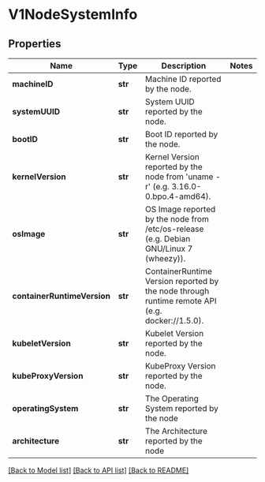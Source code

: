 # V1NodeSystemInfo

## Properties
Name | Type | Description | Notes
------------ | ------------- | ------------- | -------------
**machineID** | **str** | Machine ID reported by the node. | 
**systemUUID** | **str** | System UUID reported by the node. | 
**bootID** | **str** | Boot ID reported by the node. | 
**kernelVersion** | **str** | Kernel Version reported by the node from &#39;uname -r&#39; (e.g. 3.16.0-0.bpo.4-amd64). | 
**osImage** | **str** | OS Image reported by the node from /etc/os-release (e.g. Debian GNU/Linux 7 (wheezy)). | 
**containerRuntimeVersion** | **str** | ContainerRuntime Version reported by the node through runtime remote API (e.g. docker://1.5.0). | 
**kubeletVersion** | **str** | Kubelet Version reported by the node. | 
**kubeProxyVersion** | **str** | KubeProxy Version reported by the node. | 
**operatingSystem** | **str** | The Operating System reported by the node | 
**architecture** | **str** | The Architecture reported by the node | 

[[Back to Model list]](../README.md#documentation-for-models) [[Back to API list]](../README.md#documentation-for-api-endpoints) [[Back to README]](../README.md)


